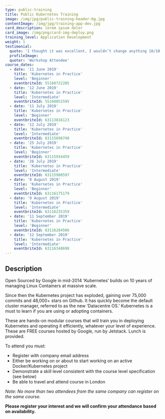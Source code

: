 ```yaml
---
type: public-training
title: Public Kubernetes Training
image: /img/jpg/public-training-header-bg.jpg
contentImage: /img/jpg/training-app-dev.jpg
card_description: lorem ipsum dolor
card_image: /img/png/card-img-deploy.png
training_level: Application Development
weight: 1
testimonial:
  quote: 'I thought it was excellent, I wouldn’t change anything 10/10'
  profileImage:
  quoter: 'Workshop Attendee'
course_dates:
  - date: '11 June 2019'
    title: 'Kubernetes in Practice'
    level: 'Beginner'
    eventbriteId: 55160722205
  - date: '12 June 2019'
    title: 'Kubernetes in Practice'
    level: 'Intermediate'
    eventbriteId: 55160852595
  - date: '11 July 2019'
    title: 'Kubernetes in Practice'
    level: 'Beginner'
    eventbriteId: 63113816123
  - date: '12 July 2019'
    title: 'Kubernetes in Practice'
    level: 'Intermediate'
    eventbriteId: 63115696748
  - date: '25 July 2019'
    title: 'Kubernetes in Practice'
    level: 'Beginner'
    eventbriteId: 63115934459
  - date: '26 July 2019'
    title: 'Kubernetes in Practice'
    level: 'Intermediate'
    eventbriteId: 63115980597
  - date: '8 August 2019'
    title: 'Kubernetes in Practice'
    level: 'Beginner'
    eventbriteId: 63116175179
  - date: '9 August 2019'
    title: 'Kubernetes in Practice'
    level: 'Intermediate'
    eventbriteId: 63116235359
  - date: '11 September 2019'
    title: 'Kubernetes in Practice'
    level: 'Beginner'
    eventbriteId: 63116284506
  - date: '12 September 2019'
    title: 'Kubernetes in Practice'
    level: 'Intermediate'
    eventbriteId: 63116348698
---
```


## Description

Open Sourced by Google in mid-2014 ‘Kubernetes’ builds on 10 years of managing Linux Containers at massive scale.

Since then the Kubernetes project has exploded, gaining over 75,000 commits and 48,000+ stars on Github. It has quickly become the default cluster manager, referred to as the new ‘Datacentre OS.’ Kubernetes is a must to learn if you are using or adopting containers.

These are hands-on modular courses that will train you in deploying Kubernetes and operating it efficiently, whatever your level of experience. These are FREE courses hosted by Google, run by Jetstack. Lunch is provided.

To attend you must:

* Register with company email address
* Either be working on or about to start working on an active Docker/Kubernetes project
* Demonstrate a skill level consistent with the course level specification (see below)
* Be able to travel and attend course in London

_Note: No more than two attendees from the same company can register on the same course._

**Please register your interest and we will confirm your attendance based on availability.**
